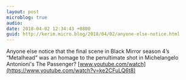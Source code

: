 ```yaml
---
layout: post
microblog: true
audio: 
date: 2018-04-02 12:34:43 +0800
guid: http://kerim.micro.blog/2018/04/02/anyone-else-notice.html
---
```

Anyone else notice that the final scene in Black Mirror season 4’s “Metalhead” was an homage to the penultimate shot in Michelangelo Antonioni's The Passenger? [www.youtube.com/watch](https://www.youtube.com/watch?v=ke2CFuLQ6t8)

